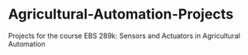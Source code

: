 # Agricultural-Automation-Projects
Projects for the course EBS 289k: Sensors and Actuators in Agricultural Automation
